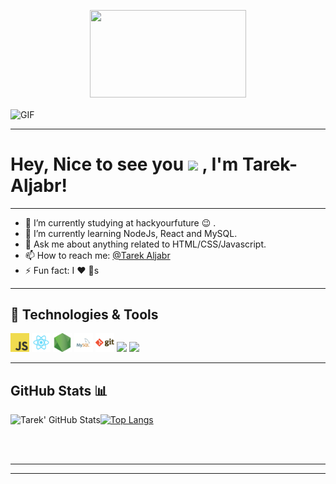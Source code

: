 


<p align="center">
  <img width="250" height="140" src="https://i.ibb.co/Ldjrw9y/8a063315-c3b1-47d1-bdb0-ee40c9e43c14-200x200.png">
</p>




<img align="center" alt="GIF" src="https://github.com/abhisheknaiidu/abhisheknaiidu/blob/master/code.gif?raw=true" width="100%" height="280" /> 
<hr>









# Hey, Nice to see you <img src="https://raw.githubusercontent.com/MartinHeinz/MartinHeinz/master/wave.gif" width="30px"> , I'm Tarek-Aljabr! 

<hr>

- 🔭 I’m currently studying at hackyourfuture :wink: .
- 🌱 I’m currently learning NodeJs, React and MySQL.
- 💬 Ask me about anything related to HTML/CSS/Javascript.
- 📫 How to reach me: [@Tarek Aljabr](https://www.linkedin.com/in/tarek-aljabr-61544599/)
- ⚡ Fun fact: I :heart: :dog:s


<hr>


## 🔧 Technologies & Tools




<code><img height="30" src="https://raw.githubusercontent.com/github/explore/80688e429a7d4ef2fca1e82350fe8e3517d3494d/topics/javascript/javascript.png"></code>
<code><img height="30" src="https://raw.githubusercontent.com/github/explore/80688e429a7d4ef2fca1e82350fe8e3517d3494d/topics/react/react.png"></code>
<code><img height="30" src="https://raw.githubusercontent.com/github/explore/80688e429a7d4ef2fca1e82350fe8e3517d3494d/topics/nodejs/nodejs.png"></code>
<code><img height="30" src="https://raw.githubusercontent.com/github/explore/80688e429a7d4ef2fca1e82350fe8e3517d3494d/topics/mysql/mysql.png"></code>
<code><img height="30" src="https://raw.githubusercontent.com/github/explore/80688e429a7d4ef2fca1e82350fe8e3517d3494d/topics/git/git.png"></code>
<code><img height="30" src="https://i.ibb.co/r7dBSWH/14072054271548141949-128.png"></code>
<code><img height="30" src="https://i.ibb.co/gvzP9ND/16738931111536080149-128.png"></code>






<hr>

<!-- Actual text -->


## GitHub Stats 📊

<!-- profile stats -->

<a href="https://github.com/Tarek666666/Tarek-Aljabr">
  
   <img align="left" src="https://github-readme-stats.vercel.app/api?username=Tarek666666&show_icons=true&theme=tokyonight" alt="Tarek' GitHub Stats" />
</a>


  [![Top Langs](https://github-readme-stats.vercel.app/api/top-langs/?username=Tarek666666&exclude_repo=github-readme-stats,Tarek666666.github.io)](https://github.com/Tarek666666/github-readme-stats)

<br>
<br>
<!-- top lang -->

<hr>


<hr>





<!--
**Tarek666666/Tarek666666** is a ✨ _special_ ✨ repository because its `README.md` (this file) appears on your GitHub profile.

Here are some ideas to get you started:

- 🔭 I’m currently working on ...
- 🌱 I’m currently learning ...
- 👯 I’m looking to collaborate on ...
- 🤔 I’m looking for help with ...
- 💬 Ask me about ...
- 📫 How to reach me: ...
- 😄 Pronouns: ...
- ⚡ Fun fact: ...
-->
